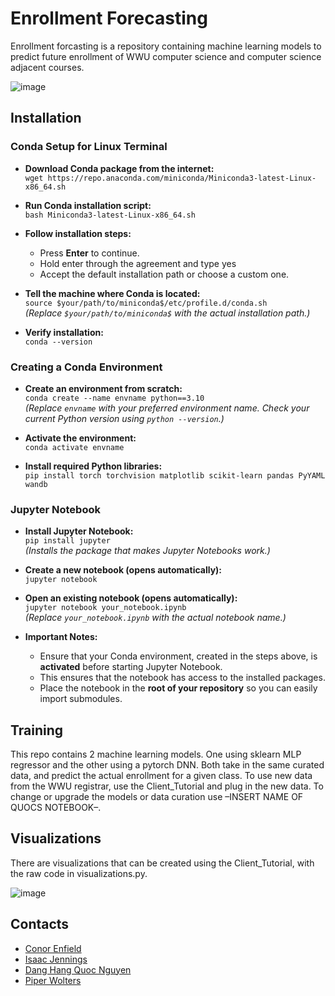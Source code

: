 # Enrollment Forecasting

Enrollment forcasting is a repository containing machine learning models to predict future enrollment of WWU computer science and computer science adjacent courses. 


![image](https://github.com/user-attachments/assets/790a74aa-7c1c-4a39-995a-fb29214cec82)

## Installation

### Conda Setup for Linux Terminal  

- **Download Conda package from the internet:**  
  `wget https://repo.anaconda.com/miniconda/Miniconda3-latest-Linux-x86_64.sh`  

- **Run Conda installation script:**  
  `bash Miniconda3-latest-Linux-x86_64.sh`  

- **Follow installation steps:**  
  - Press **Enter** to continue.  
  - Hold enter through the agreement and type yes 
  - Accept the default installation path or choose a custom one.  

- **Tell the machine where Conda is located:**  
  `source $your/path/to/miniconda$/etc/profile.d/conda.sh`  
  *(Replace `$your/path/to/miniconda$` with the actual installation path.)*  

- **Verify installation:**  
  `conda --version`  

### Creating a Conda Environment  

- **Create an environment from scratch:**  
  `conda create --name envname python==3.10`  
  *(Replace `envname` with your preferred environment name. Check your current Python version using `python --version`.)*  

- **Activate the environment:**  
  `conda activate envname`  

- **Install required Python libraries:**  
  `pip install torch torchvision matplotlib scikit-learn pandas PyYAML wandb`

### Jupyter Notebook  

- **Install Jupyter Notebook:**  
  `pip install jupyter`  
  *(Installs the package that makes Jupyter Notebooks work.)*  

- **Create a new notebook (opens automatically):**  
  `jupyter notebook`  

- **Open an existing notebook (opens automatically):**  
  `jupyter notebook your_notebook.ipynb`  
  *(Replace `your_notebook.ipynb` with the actual notebook name.)*  

- **Important Notes:**  
  - Ensure that your Conda environment, created in the steps above, is **activated** before starting Jupyter Notebook.  
  - This ensures that the notebook has access to the installed packages.  
  - Place the notebook in the **root of your repository** so you can easily import submodules.  

## Training

This repo contains 2 machine learning models. One using sklearn MLP regressor and the other using a pytorch DNN. Both take in the same curated data, and predict the actual enrollment for a given class. To use new data from the WWU registrar, use the Client_Tutorial and plug in the new data. To change or upgrade the models or data curation use –INSERT NAME OF QUOCS NOTEBOOK–.

## Visualizations

There are visualizations that can be created using the Client_Tutorial, with the raw code in visualizations.py.

![image](https://github.com/user-attachments/assets/a866994a-a221-4b29-b945-9312f8507b65)
## Contacts

- [Conor Enfield](mailto:conore@live.com)
- [Isaac Jennings](mailto:jenningi2@wwu.edu)
- [Dang Hang Quoc Nguyen](mailto:dangn2@wwu.edu)
- [Piper Wolters](mailto:wolterp@wwu.edu)

